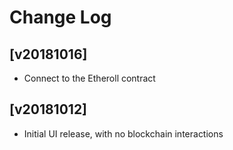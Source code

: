 # Change Log


## [v20181016]

  - Connect to the Etheroll contract


## [v20181012]

  - Initial UI release, with no blockchain interactions
